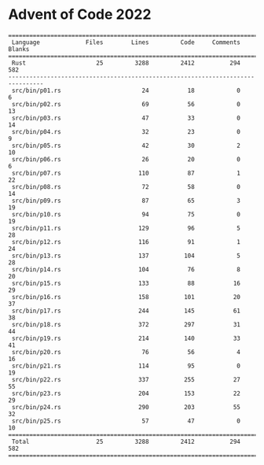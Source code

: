 # Advent of Code 2022

    ================================================================================
     Language             Files        Lines         Code     Comments       Blanks
    ================================================================================
     Rust                    25         3288         2412          294          582
    --------------------------------------------------------------------------------
     src/bin/p01.rs                       24           18            0            6
     src/bin/p02.rs                       69           56            0           13
     src/bin/p03.rs                       47           33            0           14
     src/bin/p04.rs                       32           23            0            9
     src/bin/p05.rs                       42           30            2           10
     src/bin/p06.rs                       26           20            0            6
     src/bin/p07.rs                      110           87            1           22
     src/bin/p08.rs                       72           58            0           14
     src/bin/p09.rs                       87           65            3           19
     src/bin/p10.rs                       94           75            0           19
     src/bin/p11.rs                      129           96            5           28
     src/bin/p12.rs                      116           91            1           24
     src/bin/p13.rs                      137          104            5           28
     src/bin/p14.rs                      104           76            8           20
     src/bin/p15.rs                      133           88           16           29
     src/bin/p16.rs                      158          101           20           37
     src/bin/p17.rs                      244          145           61           38
     src/bin/p18.rs                      372          297           31           44
     src/bin/p19.rs                      214          140           33           41
     src/bin/p20.rs                       76           56            4           16
     src/bin/p21.rs                      114           95            0           19
     src/bin/p22.rs                      337          255           27           55
     src/bin/p23.rs                      204          153           22           29
     src/bin/p24.rs                      290          203           55           32
     src/bin/p25.rs                       57           47            0           10
    ================================================================================
     Total                   25         3288         2412          294          582
    ================================================================================
